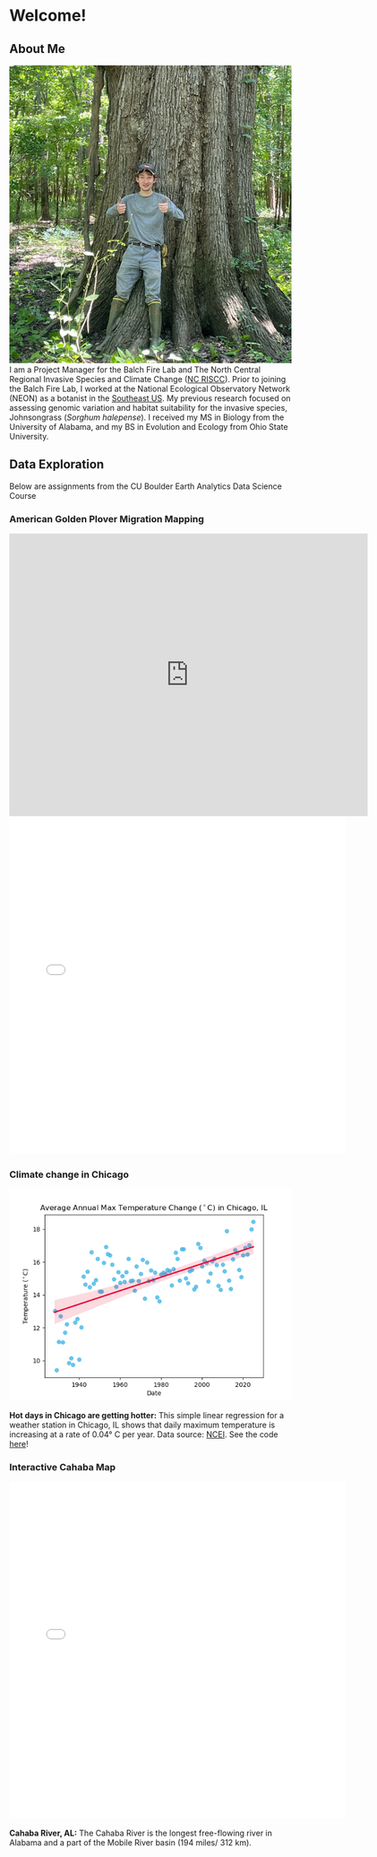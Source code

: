 # Welcome!

## About Me
![me + bog ol' oak](img/nate_tree.JPG)
I am a Project Manager for the Balch Fire Lab and The North Central Regional Invasive Species and Climate Change ([NC RISCC](https://nc-riscc.org/)). Prior to joining the Balch Fire Lab, I worked at the National Ecological Observatory Network (NEON) as a botanist in the [Southeast US](https://www.neonscience.org/impact/observatory-blog/getting-know-neon-domains-ozarks-complex). My previous research focused on assessing genomic variation and habitat suitability for the invasive species, Johnsongrass (*Sorghum halepense*). I received my MS in Biology from the University of Alabama, and my BS in Evolution and Ecology from Ohio State University.

## Data Exploration
Below are assignments from the CU Boulder Earth Analytics Data Science Course

### American Golden Plover Migration Mapping
<iframe src="https://macaulaylibrary.org/asset/31723881/embed" height="504" width="640" frameborder="0" allowfullscreen></iframe>

<embed type="text/html" src="maps/pluvialisDominica_migration.html" width="600" height="600">


### Climate change in Chicago
![climate in chicago](img/chicago_maxtemp.png)

**Hot days in Chicago are getting hotter:** This simple linear regression for a weather station in Chicago, IL shows that daily maximum temperature is increasing at a rate of 0.04° C per year. Data source: [NCEI](https://www.ncdc.noaa.gov/cdo-web/datasets/GHCND/stations/GHCND:USC00111577/detail).
See the code [here](https://natshoff.github.io/portfolioPosts/climateAssignment_hofford.html)!

### Interactive Cahaba Map
<embed type="text/html" src="maps/cahaba.html" width="600" height="600">

**Cahaba River, AL:** The Cahaba River is the longest free-flowing river in Alabama and a part of the Mobile River basin (194 miles/ 312 km).

